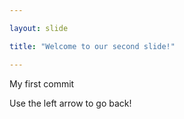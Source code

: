 ```yaml
---

layout: slide

title: "Welcome to our second slide!"

---
```


My first commit

Use the left arrow to go back!
